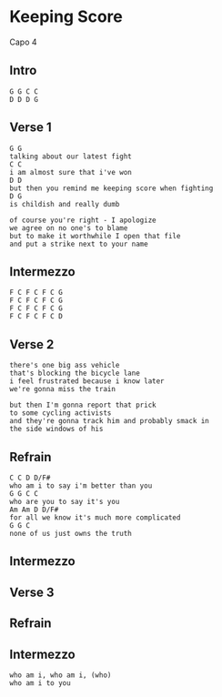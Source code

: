 # Keeping Score

Capo 4

## Intro

	G G C C
	D D D G

## Verse 1

	G G
	talking about our latest fight
	C C
	i am almost sure that i've won
	D D
	but then you remind me keeping score when fighting
	D G
	is childish and really dumb

	of course you're right - I apologize
	we agree on no one's to blame
	but to make it worthwhile I open that file
	and put a strike next to your name

## Intermezzo

	F C F C F C G
	F C F C F C G
	F C F C F C G
	F C F C F C D

## Verse 2

	there's one big ass vehicle
	that's blocking the bicycle lane
	i feel frustrated because i know later
	we're gonna miss the train

	but then I'm gonna report that prick
	to some cycling activists
	and they're gonna track him and probably smack in
	the side windows of his
	
## Refrain

	C C D D/F#
	who am i to say i'm better than you
	G G C C
	who are you to say it's you
	Am Am D D/F#
	for all we know it's much more complicated
	G G C
	none of us just owns the truth

## Intermezzo

## Verse 3

## Refrain

## Intermezzo

	who am i, who am i, (who)
	who am i to you
